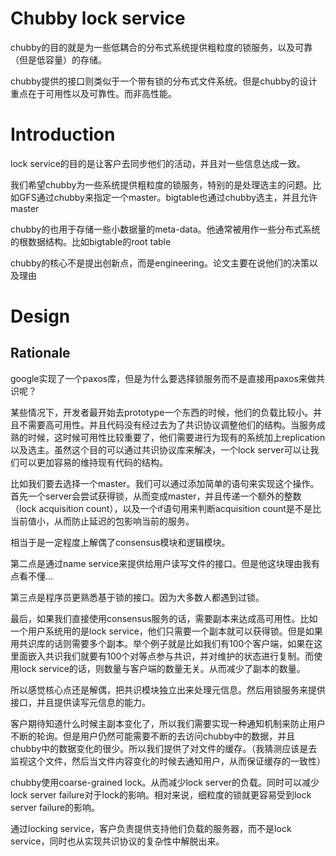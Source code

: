 # Chubby lock service

chubby的目的就是为一些低耦合的分布式系统提供粗粒度的锁服务，以及可靠（但是低容量）的存储。

chubby提供的接口则类似于一个带有锁的分布式文件系统。但是chubby的设计重点在于可用性以及可靠性。而非高性能。

# Introduction

lock service的目的是让客户去同步他们的活动，并且对一些信息达成一致。

我们希望chubby为一些系统提供粗粒度的锁服务，特别的是处理选主的问题。比如GFS通过chubby来指定一个master。bigtable也通过chubby选主，并且允许master

chubby的也用于存储一些小数据量的meta-data。他通常被用作一些分布式系统的根数据结构。比如bigtable的root table

chubby的核心不是提出创新点，而是engineering。论文主要在说他们的决策以及理由

# Design

## Rationale

google实现了一个paxos库，但是为什么要选择锁服务而不是直接用paxos来做共识呢？

某些情况下，开发者最开始去prototype一个东西的时候，他们的负载比较小。并且不需要高可用性。并且代码没有经过去为了共识协议调整他们的结构。当服务成熟的时候，这时候可用性比较重要了，他们需要进行为现有的系统加上replication以及选主。虽然这个目的可以通过共识协议库来解决，一个lock server可以让我们可以更加容易的维持现有代码的结构。

比如我们要去选择一个master。我们可以通过添加简单的语句来实现这个操作。首先一个server会尝试获得锁，从而变成master，并且传递一个额外的整数（lock acquisition count），以及一个if语句用来判断acquisition count是不是比当前值小，从而防止延迟的包影响当前的服务。

相当于是一定程度上解偶了consensus模块和逻辑模块。

第二点是通过name service来提供给用户读写文件的接口。但是他这块理由我有点看不懂...

第三点是程序员更熟悉基于锁的接口。因为大多数人都遇到过锁。

最后，如果我们直接使用consensus服务的话，需要副本来达成高可用性。比如一个用户系统用的是lock service，他们只需要一个副本就可以获得锁。但是如果用共识库的话则需要多个副本。举个例子就是比如我们有100个客户端，如果在这里面嵌入共识我们就要有100个对等点参与共识，并对维护的状态进行复制。而使用lock service的话，则数量与客户端的数量无关。从而减少了副本的数量。

所以感觉核心点还是解偶，把共识模块独立出来处理元信息。然后用锁服务来提供接口，并且提供读写元信息的能力。

客户期待知道什么时候主副本变化了，所以我们需要实现一种通知机制来防止用户不断的轮询。但是用户仍然可能需要不断的去访问chubby中的数据，并且chubby中的数据变化的很少。所以我们提供了对文件的缓存。（我猜测应该是去监视这个文件，然后当文件内容变化的时候去通知用户，从而保证缓存的一致性）

chubby使用coarse-grained lock。从而减少lock server的负载。同时可以减少lock server failure对于lock的影响。相对来说，细粒度的锁就更容易受到lock server failure的影响。

通过locking service，客户负责提供支持他们负载的服务器，而不是lock service，同时也从实现共识协议的复杂性中解脱出来。
